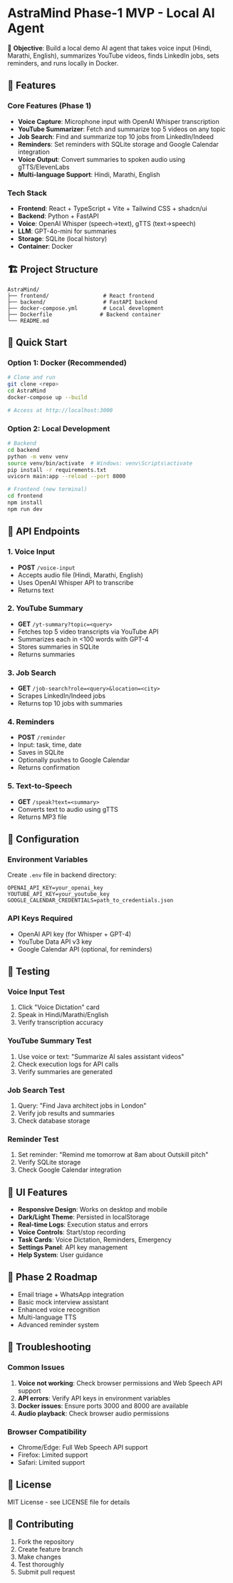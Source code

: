 # AstraMind Phase-1 MVP - Local AI Agent

🎯 **Objective**: Build a local demo AI agent that takes voice input (Hindi, Marathi, English), summarizes YouTube videos, finds LinkedIn jobs, sets reminders, and runs locally in Docker.

## 🚀 Features

### Core Features (Phase 1)
- **Voice Capture**: Microphone input with OpenAI Whisper transcription
- **YouTube Summarizer**: Fetch and summarize top 5 videos on any topic
- **Job Search**: Find and summarize top 10 jobs from LinkedIn/Indeed
- **Reminders**: Set reminders with SQLite storage and Google Calendar integration
- **Voice Output**: Convert summaries to spoken audio using gTTS/ElevenLabs
- **Multi-language Support**: Hindi, Marathi, English

### Tech Stack
- **Frontend**: React + TypeScript + Vite + Tailwind CSS + shadcn/ui
- **Backend**: Python + FastAPI
- **Voice**: OpenAI Whisper (speech→text), gTTS (text→speech)
- **LLM**: GPT-4o-mini for summaries
- **Storage**: SQLite (local history)
- **Container**: Docker

## 🏗️ Project Structure

```
AstraMind/
├── frontend/                 # React frontend
├── backend/                  # FastAPI backend
├── docker-compose.yml        # Local development
├── Dockerfile               # Backend container
└── README.md
```

## 🚀 Quick Start

### Option 1: Docker (Recommended)
```bash
# Clone and run
git clone <repo>
cd AstraMind
docker-compose up --build

# Access at http://localhost:3000
```

### Option 2: Local Development
```bash
# Backend
cd backend
python -m venv venv
source venv/bin/activate  # Windows: venv\Scripts\activate
pip install -r requirements.txt
uvicorn main:app --reload --port 8000

# Frontend (new terminal)
cd frontend
npm install
npm run dev
```

## 📡 API Endpoints

### 1. Voice Input
- **POST** `/voice-input`
- Accepts audio file (Hindi, Marathi, English)
- Uses OpenAI Whisper API to transcribe
- Returns text

### 2. YouTube Summary
- **GET** `/yt-summary?topic=<query>`
- Fetches top 5 video transcripts via YouTube API
- Summarizes each in <100 words with GPT-4
- Stores summaries in SQLite
- Returns summaries

### 3. Job Search
- **GET** `/job-search?role=<query>&location=<city>`
- Scrapes LinkedIn/Indeed jobs
- Returns top 10 jobs with summaries

### 4. Reminders
- **POST** `/reminder`
- Input: task, time, date
- Saves in SQLite
- Optionally pushes to Google Calendar
- Returns confirmation

### 5. Text-to-Speech
- **GET** `/speak?text=<summary>`
- Converts text to audio using gTTS
- Returns MP3 file

## 🔧 Configuration

### Environment Variables
Create `.env` file in backend directory:
```env
OPENAI_API_KEY=your_openai_key
YOUTUBE_API_KEY=your_youtube_key
GOOGLE_CALENDAR_CREDENTIALS=path_to_credentials.json
```

### API Keys Required
- OpenAI API key (for Whisper + GPT-4)
- YouTube Data API v3 key
- Google Calendar API (optional, for reminders)

## 🧪 Testing

### Voice Input Test
1. Click "Voice Dictation" card
2. Speak in Hindi/Marathi/English
3. Verify transcription accuracy

### YouTube Summary Test
1. Use voice or text: "Summarize AI sales assistant videos"
2. Check execution logs for API calls
3. Verify summaries are generated

### Job Search Test
1. Query: "Find Java architect jobs in London"
2. Verify job results and summaries
3. Check database storage

### Reminder Test
1. Set reminder: "Remind me tomorrow at 8am about Outskill pitch"
2. Verify SQLite storage
3. Check Google Calendar integration

## 📱 UI Features

- **Responsive Design**: Works on desktop and mobile
- **Dark/Light Theme**: Persisted in localStorage
- **Real-time Logs**: Execution status and errors
- **Voice Controls**: Start/stop recording
- **Task Cards**: Voice Dictation, Reminders, Emergency
- **Settings Panel**: API key management
- **Help System**: User guidance

## 🔮 Phase 2 Roadmap

- Email triage + WhatsApp integration
- Basic mock interview assistant
- Enhanced voice recognition
- Multi-language TTS
- Advanced reminder system

## 🐛 Troubleshooting

### Common Issues
1. **Voice not working**: Check browser permissions and Web Speech API support
2. **API errors**: Verify API keys in environment variables
3. **Docker issues**: Ensure ports 3000 and 8000 are available
4. **Audio playback**: Check browser audio permissions

### Browser Compatibility
- Chrome/Edge: Full Web Speech API support
- Firefox: Limited support
- Safari: Limited support

## 📄 License

MIT License - see LICENSE file for details

## 🤝 Contributing

1. Fork the repository
2. Create feature branch
3. Make changes
4. Test thoroughly
5. Submit pull request
